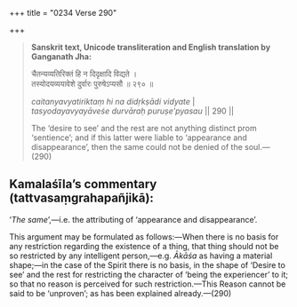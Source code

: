 +++
title = "0234 Verse 290"

+++
> **Sanskrit text, Unicode transliteration and English translation by Ganganath Jha:** 
>
> चैतन्यव्यतिरिक्तं हि न दिदृक्षादि विद्यते ।  
> तस्योदयव्ययावेशे दुर्वारः पुरुषेऽप्यसौ ॥ २९० ॥ 
>
> *caitanyavyatiriktaṃ hi na didṛkṣādi vidyate* \|  
> *tasyodayavyayāveśe durvāraḥ puruṣe'pyasau* \|\| 290 \|\| 
>
> The ‘desire to see’ and the rest are not anything distinct prom ‘sentience’; and if this latter were liable to ‘appearance and disappearance’, then the same could not be denied of the soul.—(290)



## Kamalaśīla’s commentary (tattvasaṃgrahapañjikā):

‘*The same*’,—i.e. the attributing of ‘appearance and disappearance’.

This argument may be formulated as follows:—When there is no basis for any restriction regarding the existence of a thing, that thing should not be so restricted by any intelligent person,—e.g. *Ākāśa* as having a material shape;—in the case of the Spirit there is no basis, in the shape of ‘Desire to see’ and the rest for restricting the character of ‘being the experiencer’ to it; so that no reason is perceived for such restriction.—This Reason cannot be said to be ‘unproven’; as has been explained already.—(290)


